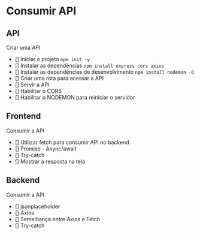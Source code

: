 # Consumir API

## API

Criar uma API
- [] Iniciar o projeto `npm init -y`
- [] Instalar as dependências `npm install express cors axios`
- [] Instalar as dependências de desenvolvimento `npm install nodemon -D`
- [] Criar uma rota para acessar a API
- [] Servir a API
- [] Habilitar o CORS
- [] Habilitar o NODEMON para reiniciar o servidor

## Frontend
Consumir a API

- [] Utilizar fetch para consumir API no backend
- [] Promise - Async/await
- [] Try-catch
- [] Mostrar a resposta na tela

## Backend
Consumir a API

- [] jsonplaceholder
- [] Axios
- [] Semelhança entre Axios e Fetch
- [] Try-catch